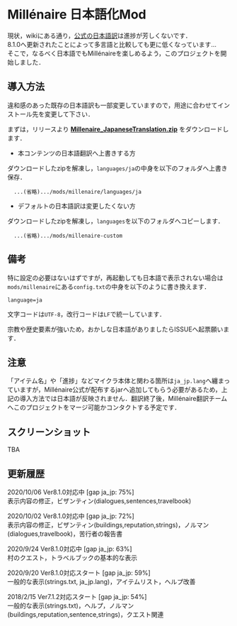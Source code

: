 # Millénaire 日本語化Mod

現状，wikiにある通り，[公式の日本語訳](https://www.millenaire.org/translations)は進捗が芳しくないです．  
8.1.0へ更新されたことによって多言語と比較しても更に低くなっています...  
そこで，なるべく日本語でもMillénaireを楽しめるよう，このプロジェクトを開始しました．

## 導入方法

違和感のあった既存の日本語訳も一部変更していますので，用途に合わせてインストール先を変更して下さい．

まずは，リリースより **[Millenaire_JapaneseTranslation.zip](https://github.com/takuzoo3868/millenaire_JapaneseTranslationMod/releases/latest)** をダウンロードします．

- 本コンテンツの日本語翻訳へ上書きする方

ダウンロードしたzipを解凍し，`languages/ja`の中身を以下のフォルダへ上書き保存．

```
  ...(省略).../mods/millenaire/languages/ja
```

- デフォルトの日本語訳は変更したくない方

ダウンロードしたzipを解凍し，`languages`を以下のフォルダへコピーします．

```
  ...(省略).../mods/millenaire-custom
```

## 備考

特に設定の必要はないはずですが，再起動しても日本語で表示されない場合は`mods/millenaire`にある`config.txt`の中身を以下のように書き換えます．

```
language=ja
```

文字コードは`UTF-8`，改行コードは`LF`で統一しています．

宗教や歴史要素が強いため，おかしな日本語がありましたらISSUEへ起票願います．

## 注意

「アイテム名」や「進捗」などマイクラ本体と関わる箇所は`ja_jp.lang`へ纏まっていますが，Millénaire公式が配布するjarへ追加してもらう必要があるため，上記の導入方法では日本語が反映されません．翻訳終了後，Millénaire翻訳チームへこのプロジェクトをマージ可能かコンタクトする予定です．

## スクリーンショット

TBA

## 更新履歴
2020/10/06 Ver8.1.0対応中 [gap ja_jp: 75%]  
表示内容の修正，ビザンティン(dialogues,sentences,travelbook)

2020/10/02 Ver8.1.0対応中 [gap ja_jp: 72%]  
表示内容の修正，ビザンティン(buildings,reputation,strings)，ノルマン(dialogues,travelbook)，苦行者の報告書

2020/9/24 Ver8.1.0対応中 [gap ja_jp: 63%]  
村のクエスト，トラベルブックの基本的な表示

2020/9/20 Ver8.1.0対応スタート [gap ja_jp: 59%]  
一般的な表示(strings.txt, ja_jp.lang)，アイテムリスト，ヘルプ改善

2018/2/15 Ver7.1.2対応スタート [gap ja_jp: 54%]  
一般的な表示(strings.txt)，ヘルプ，ノルマン(buildings,reputation,sentence,strings)，クエスト関連
